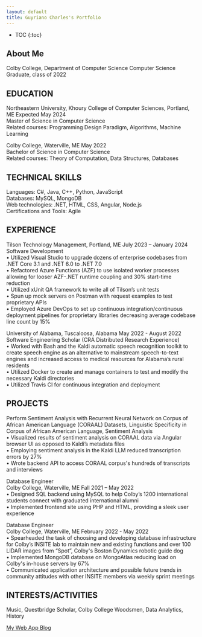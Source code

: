 ```yaml
---
layout: default
title: Guyriano Charles's Portfolio
---
```


* TOC
{:toc}

## About Me

Colby College, Department of Computer Science
Computer Science Graduate, class of 2022

## EDUCATION
Northeastern University, Khoury College of Computer Sciences, Portland, ME Expected May 2024\
Master of Science in Computer Science\
Related courses: Programming Design Paradigm, Algorithms, Machine Learning

Colby College, Waterville, ME May 2022\
Bachelor of Science in Computer Science\
Related courses: Theory of Computation, Data Structures, Databases

## TECHNICAL SKILLS
Languages: C#, Java, C++, Python, JavaScript\
Databases: MySQL, MongoDB\
Web technologies: .NET, HTML, CSS, Angular, Node.js\
Certifications and Tools: Agile

## EXPERIENCE
Tilson Technology Management, Portland, ME July 2023 – January 2024\
Software Development\
• Utilized Visual Studio to upgrade dozens of enterprise codebases from .NET Core 3.1 and .NET 6.0 to .NET 7.0\
• Refactored Azure Functions (AZF) to use isolated worker processes allowing for looser AZF-.NET runtime coupling and 30% start-time reduction\
• Utilized xUnit QA framework to write all of Tilson’s unit tests\
• Spun up mock servers on Postman with request examples to test proprietary APIs\
• Employed Azure DevOps to set up continuous integration/continuous deployment pipelines for proprietary libraries decreasing average codebase line count by 15%

University of Alabama, Tuscaloosa, Alabama May 2022 - August 2022\
Software Engineering Scholar (CRA Distributed Research Experience)\
• Worked with Bash and the Kaldi automatic speech recognition toolkit to create speech engine as an alternative to mainstream speech-to-text engines and increased access to medical resources for Alabama’s rural residents\
• Utilized Docker to create and manage containers to test and modify the necessary Kaldi directories\
• Utilized Travis CI for continuous integration and deployment

## PROJECTS
Perform Sentiment Analysis with Recurrent Neural Network on Corpus of African American Language (CORAAL) Datasets, Linguistic Specificity in Corpus of African American Language, Sentiment Analysis\
• Visualized results of sentiment analysis on CORAAL data via Angular browser UI as opposed to Kaldi’s metadata files\
• Employing sentiment analysis in the Kaldi LLM reduced transcription errors by 27%\
• Wrote backend API to access CORAAL corpus's hundreds of transcripts and interviews

Database Engineer\
Colby College, Waterville, ME Fall 2021 – May 2022\
•	Designed SQL backend using MySQL to help Colby’s 1200 international students connect with graduated international alumni\
•	Implemented frontend site using PHP and HTML, providing a sleek user experience

Database Engineer\
Colby College, Waterville, ME February 2022 - May 2022\
• Spearheaded the task of choosing and developing database infrastructure for Colby’s INSITE lab to maintain new and existing functions and over 100 LIDAR images from “Spot”, Colby's Boston Dynamics robotic guide dog\
• Implemented MongoDB database on MongoAtlas reducing load on Colby's in-house servers by 67%\
• Communicated application architecture and possible future trends in community attitudes with other INSITE members via weekly sprint meetings

## INTERESTS/ACTIVITIES
Music, Questbridge Scholar, Colby College Woodsmen, Data Analytics, History

[My Web App Blog](blog.html)
